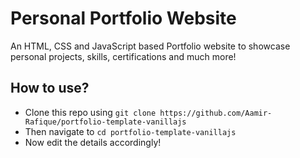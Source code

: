 # Personal Portfolio Website
An HTML, CSS and JavaScript based Portfolio website to showcase personal projects, skills, certifications and much more!

## How to use?
- Clone this repo using `git clone https://github.com/Aamir-Rafique/portfolio-template-vanillajs`
- Then navigate to `cd portfolio-template-vanillajs`
- Now edit the details accordingly!
